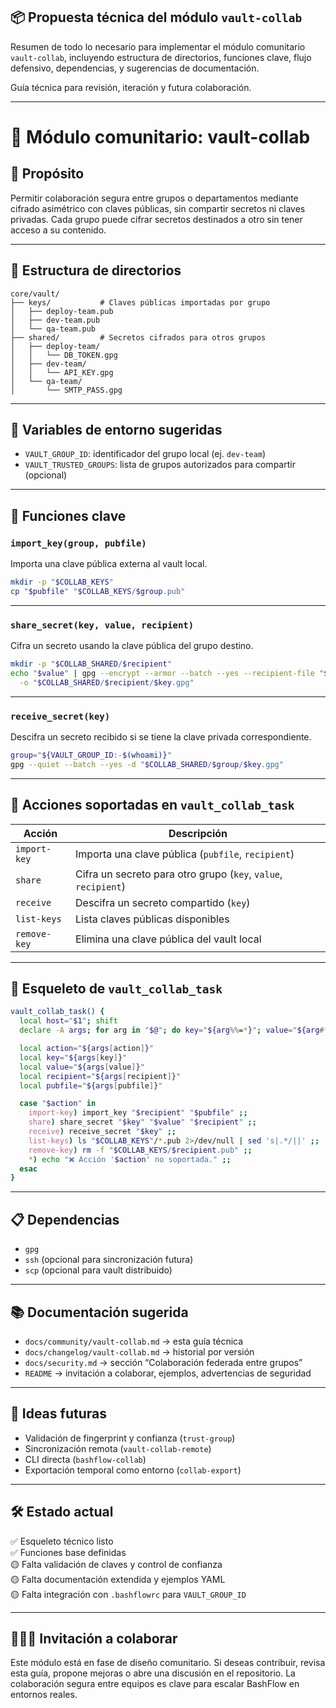 
## 📦 Propuesta técnica del módulo `vault-collab`

Resumen de todo lo necesario para implementar el módulo comunitario `vault-collab`, incluyendo estructura de directorios, funciones clave, flujo defensivo, dependencias, y sugerencias de documentación. 

Guía técnica para revisión, iteración y futura colaboración.

---


# 🔐 Módulo comunitario: vault-collab

## 🧩 Propósito

Permitir colaboración segura entre grupos o departamentos mediante cifrado asimétrico con claves públicas, sin compartir secretos ni claves privadas. Cada grupo puede cifrar secretos destinados a otro sin tener acceso a su contenido.

---

## 📁 Estructura de directorios

```
core/vault/
├── keys/           # Claves públicas importadas por grupo
│   ├── deploy-team.pub
│   ├── dev-team.pub
│   └── qa-team.pub
├── shared/         # Secretos cifrados para otros grupos
│   ├── deploy-team/
│   │   └── DB_TOKEN.gpg
│   ├── dev-team/
│   │   └── API_KEY.gpg
│   └── qa-team/
│       └── SMTP_PASS.gpg
```

---

## 🔧 Variables de entorno sugeridas

- `VAULT_GROUP_ID`: identificador del grupo local (ej. `dev-team`)
- `VAULT_TRUSTED_GROUPS`: lista de grupos autorizados para compartir (opcional)

---

## 🧪 Funciones clave

### `import_key(group, pubfile)`
Importa una clave pública externa al vault local.

```bash
mkdir -p "$COLLAB_KEYS"
cp "$pubfile" "$COLLAB_KEYS/$group.pub"
```

---

### `share_secret(key, value, recipient)`
Cifra un secreto usando la clave pública del grupo destino.

```bash
mkdir -p "$COLLAB_SHARED/$recipient"
echo "$value" | gpg --encrypt --armor --batch --yes --recipient-file "$COLLAB_KEYS/$recipient.pub" \
  -o "$COLLAB_SHARED/$recipient/$key.gpg"
```

---

### `receive_secret(key)`
Descifra un secreto recibido si se tiene la clave privada correspondiente.

```bash
group="${VAULT_GROUP_ID:-$(whoami)}"
gpg --quiet --batch --yes -d "$COLLAB_SHARED/$group/$key.gpg"
```

---

## 🧩 Acciones soportadas en `vault_collab_task`

| Acción        | Descripción                                                                 |
|---------------|------------------------------------------------------------------------------|
| `import-key`  | Importa una clave pública (`pubfile`, `recipient`)                          |
| `share`       | Cifra un secreto para otro grupo (`key`, `value`, `recipient`)              |
| `receive`     | Descifra un secreto compartido (`key`)                                      |
| `list-keys`   | Lista claves públicas disponibles                                           |
| `remove-key`  | Elimina una clave pública del vault local                                   |

---

## 📜 Esqueleto de `vault_collab_task`

```bash
vault_collab_task() {
  local host="$1"; shift
  declare -A args; for arg in "$@"; do key="${arg%%=*}"; value="${arg#*=}"; args["$key"]="$value"; done

  local action="${args[action]}"
  local key="${args[key]}"
  local value="${args[value]}"
  local recipient="${args[recipient]}"
  local pubfile="${args[pubfile]}"

  case "$action" in
    import-key) import_key "$recipient" "$pubfile" ;;
    share) share_secret "$key" "$value" "$recipient" ;;
    receive) receive_secret "$key" ;;
    list-keys) ls "$COLLAB_KEYS"/*.pub 2>/dev/null | sed 's|.*/||' ;;
    remove-key) rm -f "$COLLAB_KEYS/$recipient.pub" ;;
    *) echo "❌ Acción '$action' no soportada." ;;
  esac
}
```

---

## 📋 Dependencias

- `gpg`
- `ssh` (opcional para sincronización futura)
- `scp` (opcional para vault distribuido)

---

## 📚 Documentación sugerida

- `docs/community/vault-collab.md` → esta guía técnica
- `docs/changelog/vault-collab.md` → historial por versión
- `docs/security.md` → sección “Colaboración federada entre grupos”
- `README` → invitación a colaborar, ejemplos, advertencias de seguridad

---

## 🧠 Ideas futuras

- Validación de fingerprint y confianza (`trust-group`)
- Sincronización remota (`vault-collab-remote`)
- CLI directa (`bashflow-collab`)
- Exportación temporal como entorno (`collab-export`)

---

## 🛠️ Estado actual

✅ Esqueleto técnico listo  
✅ Funciones base definidas  
🟡 Falta validación de claves y control de confianza  
🟡 Falta documentación extendida y ejemplos YAML  
🟡 Falta integración con `.bashflowrc` para `VAULT_GROUP_ID`

---

## 🧑‍🤝‍🧑 Invitación a colaborar

Este módulo está en fase de diseño comunitario. Si deseas contribuir, revisa esta guía, propone mejoras o abre una discusión en el repositorio. La colaboración segura entre equipos es clave para escalar BashFlow en entornos reales.
